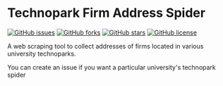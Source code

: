 # Technopark Firm Address Spider

[![GitHub issues](https://img.shields.io/github/issues/serkan-ertas/technoparkSpider)](https://github.com/serkan-ertas/technoparkSpider/issues)
[![GitHub forks](https://img.shields.io/github/forks/serkan-ertas/technoparkSpider)](https://github.com/serkan-ertas/technoparkSpider/network)
[![GitHub stars](https://img.shields.io/github/stars/serkan-ertas/technoparkSpider)](https://github.com/serkan-ertas/technoparkSpider/stargazers)
[![GitHub license](https://img.shields.io/github/license/serkan-ertas/technoparkSpider)](https://github.com/serkan-ertas/technoparkSpider/blob/main/LICENSE)

A web scraping tool to collect addresses of firms located in various university technoparks.

You can create an issue if you want a particular university's technopark spider
